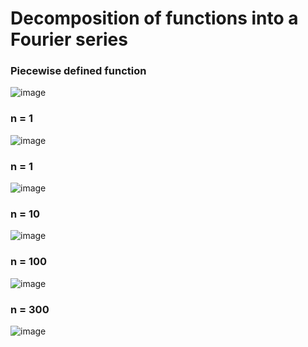 <h1>Decomposition of functions into a Fourier series</h1>

<h3>Piecewise defined function</h3>

![image](https://github.com/eternalowo/Fourier-Decomposition/assets/98911288/a0df60c5-8e23-4715-878d-bba2b86b11dd)

<h3>n = 1</h3>

![image](https://github.com/eternalowo/Fourier-Decomposition/assets/98911288/66bfcad6-1c56-4e8e-9e19-7ea1375ce3d2)

<h3>n = 1</h3>

![image](https://github.com/eternalowo/Fourier-Decomposition/assets/98911288/2533472e-0f3c-4c07-90c4-925ec829ad52)

<h3>n = 10</h3>

![image](https://github.com/eternalowo/Fourier-Decomposition/assets/98911288/e41336b6-7160-4fbb-a654-33e1e229431d)

<h3>n = 100</h3>

![image](https://github.com/eternalowo/Fourier-Decomposition/assets/98911288/543c5208-3d25-4f66-8748-ab8896478a75)

<h3>n = 300</h3>

![image](https://github.com/eternalowo/Fourier-Decomposition/assets/98911288/72cebf06-9e76-480b-938d-250c3d5eacac)
